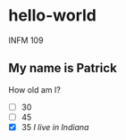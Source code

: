 # hello-world
INFM 109
## My name is Patrick
How old am I?
- [ ] 30
- [ ] 45
- [x] 35
*I live in Indiana*
